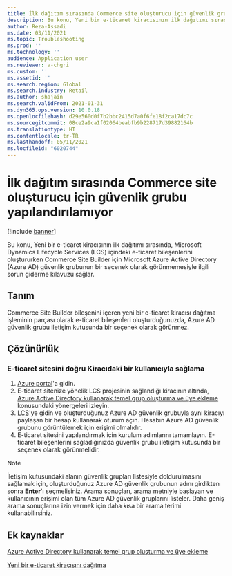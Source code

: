 ```yaml
---
title: İlk dağıtım sırasında Commerce site oluşturucu için güvenlik grubu yapılandırılamıyor
description: Bu konu, Yeni bir e-ticaret kiracısının ilk dağıtımı sırasında, Microsoft Dynamics Lifecycle Services (LCS) içindeki e-ticaret bileşenlerini oluştururken Commerce Site Builder için Microsoft Azure Active Directory (Azure AD) güvenlik grubunun bir seçenek olarak görünmemesiyle ilgili sorun giderme kılavuzu sağlar.
author: Reza-Assadi
ms.date: 03/11/2021
ms.topic: Troubleshooting
ms.prod: ''
ms.technology: ''
audience: Application user
ms.reviewer: v-chgri
ms.custom: ''
ms.assetid: ''
ms.search.region: Global
ms.search.industry: Retail
ms.author: shajain
ms.search.validFrom: 2021-01-31
ms.dyn365.ops.version: 10.0.18
ms.openlocfilehash: d29e560d0f7b2bbc2415d7a0f6fe18f2ca17dc7c
ms.sourcegitcommit: 08ce2a9ca1f02064beabfb9b228717d39882164b
ms.translationtype: HT
ms.contentlocale: tr-TR
ms.lasthandoff: 05/11/2021
ms.locfileid: "6020744"
---
```

# <a name="cant-configure-a-security-group-for-commerce-site-builder-during-initial-deployment"></a>İlk dağıtım sırasında Commerce site oluşturucu için güvenlik grubu yapılandırılamıyor

[!include [banner](../../includes/banner.md)]

Bu konu, Yeni bir e-ticaret kiracısının ilk dağıtımı sırasında, Microsoft Dynamics Lifecycle Services (LCS) içindeki e-ticaret bileşenlerini oluştururken Commerce Site Builder için Microsoft Azure Active Directory (Azure AD) güvenlik grubunun bir seçenek olarak görünmemesiyle ilgili sorun giderme kılavuzu sağlar.

## <a name="description"></a>Tanım

Commerce Site Builder bileşenini içeren yeni bir e-ticaret kiracısı dağıtma işleminin parçası olarak e-ticaret bileşenleri oluşturduğunuzda, Azure AD güvenlik grubu iletişim kutusunda bir seçenek olarak görünmez.

## <a name="resolution"></a>Çözünürlük

### <a name="provision-the-e-commerce-site-with-a-user-in-the-correct-tenant"></a>E-ticaret sitesini doğru Kiracıdaki bir kullanıcıyla sağlama

1. [Azure portal](https://portal.azure.com/)'a gidin.
1. E-ticaret sitenize yönelik LCS projesinin sağlandığı kiracının altında, [Azure Active Directory kullanarak temel grup oluşturma ve üye ekleme](/azure/active-directory/fundamentals/active-directory-groups-create-azure-portal) konusundaki yönergeleri izleyin.
1. [LCS](https://lcs.dynamics.com/)'ye gidin ve oluşturduğunuz Azure AD güvenlik grubuyla aynı kiracıyı paylaşan bir hesap kullanarak oturum açın. Hesabın Azure AD güvenlik grubunu görüntülemek için erişimi olmalıdır.
1. E-ticaret sitesini yapılandırmak için kurulum adımlarını tamamlayın. E-ticaret bileşenlerini sağladığınızda güvenlik grubu iletişim kutusunda bir seçenek olarak görünmelidir.

> [!NOTE]
> İletişim kutusundaki alanın güvenlik grupları listesiyle doldurulmasını sağlamak için, oluşturduğunuz Azure AD güvenlik grubunun adını girdikten sonra **Enter**'ı seçmelisiniz. Arama sonuçları, arama metniyle başlayan ve kullanıcının erişimi olan tüm Azure AD güvenlik gruplarını listeler. Daha geniş arama sonuçlarına izin vermek için daha kısa bir arama terimi kullanabilirsiniz.

## <a name="additional-resources"></a>Ek kaynaklar

[Azure Active Directory kullanarak temel grup oluşturma ve üye ekleme](/azure/active-directory/fundamentals/active-directory-groups-create-azure-portal)

[Yeni bir e-ticaret kiracısını dağıtma](../deploy-ecommerce-site.md)